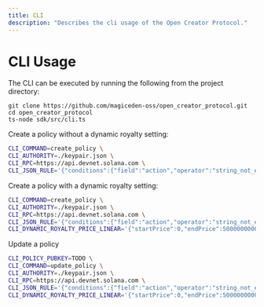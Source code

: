 ```yaml
---
title: CLI
description: "Describes the cli usage of the Open Creator Protocol."
---
```


# CLI Usage

The CLI can be executed by running the following from the project directory:

```shell
git clone https://github.com/magiceden-oss/open_creator_protocol.git
cd open_creator_protocol
ts-node sdk/src/cli.ts
```

Create a policy without a dynamic royalty setting:

```bash
CLI_COMMAND=create_policy \
CLI_AUTHORITY=./keypair.json \
CLI_RPC=https://api.devnet.solana.com \
CLI_JSON_RULE='{"conditions":{"field":"action","operator":"string_not_equals","value":""},"events":[]}' \
```

Create a policy with a dynamic royalty setting:

```bash
CLI_COMMAND=create_policy \
CLI_AUTHORITY=./keypair.json \
CLI_RPC=https://api.devnet.solana.com \
CLI_JSON_RULE='{"conditions":{"field":"action","operator":"string_not_equals","value":""},"events":[]}' \
CLI_DYNAMIC_ROYALTY_PRICE_LINEAR='{"startPrice":0,"endPrice":5000000000,"startMultiplierBp":10000,"endMultiplierBp":0}' \
```

Update a policy

```bash
CLI_POLICY_PUBKEY=TODO \
CLI_COMMAND=update_policy \
CLI_AUTHORITY=./keypair.json \
CLI_RPC=https://api.devnet.solana.com \
CLI_JSON_RULE='{"conditions":{"field":"action","operator":"string_not_equals","value":""},"events":[]}' \
CLI_DYNAMIC_ROYALTY_PRICE_LINEAR='{"startPrice":0,"endPrice":5000000000,"startMultiplierBp":10000,"endMultiplierBp":0}' \
```
